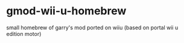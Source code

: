 # gmod-wii-u-homebrew
small homebrew of garry's mod ported on wiiu (based on portal wii u edition motor)
